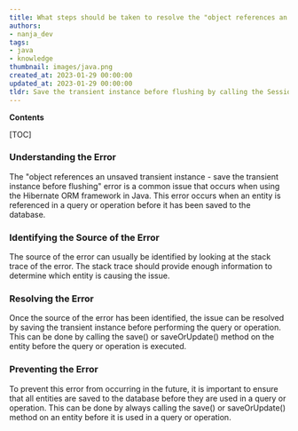 ```yaml
---
title: What steps should be taken to resolve the "object references an unsaved transient instance - save the transient instance before flushing" error in hibernate?
authors:
- nanja_dev
tags:
- java
- knowledge
thumbnail: images/java.png
created_at: 2023-01-29 00:00:00
updated_at: 2023-01-29 00:00:00
tldr: Save the transient instance before flushing by calling the Session.save() method.
---
```


**Contents**

[TOC]

### Understanding the Error
The "object references an unsaved transient instance - save the transient instance before flushing" error is a common issue that occurs when using the Hibernate ORM framework in Java. This error occurs when an entity is referenced in a query or operation before it has been saved to the database.

### Identifying the Source of the Error
The source of the error can usually be identified by looking at the stack trace of the error. The stack trace should provide enough information to determine which entity is causing the issue.

### Resolving the Error
Once the source of the error has been identified, the issue can be resolved by saving the transient instance before performing the query or operation. This can be done by calling the save() or saveOrUpdate() method on the entity before the query or operation is executed.

### Preventing the Error
To prevent this error from occurring in the future, it is important to ensure that all entities are saved to the database before they are used in a query or operation. This can be done by always calling the save() or saveOrUpdate() method on an entity before it is used in a query or operation.
